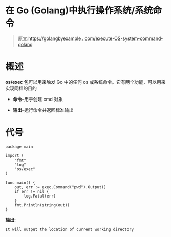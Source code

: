 # 在 Go (Golang)中执行操作系统/系统命令

> 原文:[https://golangbyexample . com/execute-OS-system-command-golang](https://golangbyexample.com/execute-os-system-command-golang)

# **概述**

**os/exec** 包可以用来触发 Go 中的任何 os 或系统命令。它有两个功能，可以用来实现同样的目的

*   **命令**–用于创建 cmd 对象

*   **输出**–运行命令并返回标准输出

# **代号**

```
package main

import (
    "fmt"
    "log"
    "os/exec"
)

func main() {
    out, err := exec.Command("pwd").Output()
    if err != nil {
        log.Fatal(err)
    }
    fmt.Println(string(out))
}
```

**输出:**

```
It will output the location of current working directory
```